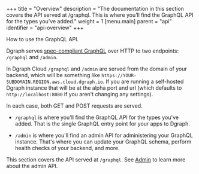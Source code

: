 +++
title = "Overview"
description = "The documentation in this section covers the API served at /graphql. This is where you’ll find the GraphQL API for the types you’ve added."
weight = 1
[menu.main]
    parent = "api"
    identifier = "api-overview"
+++

How to use the GraphQL API. 

Dgraph serves [spec-compliant
GraphQL](https://graphql.github.io/graphql-spec/June2018/) over HTTP to two endpoints: `/graphql` and `/admin`. 


In Dgraph Cloud `/graphql` and `/admin` are served from the domain of your backend, which will be something like `https://YOUR-SUBDOMAIN.REGION.aws.cloud.dgraph.io`. If you are running a self-hosted Dgraph instance that will be at the alpha port and url (which defaults to `http://localhost:8080` if you aren't changing any settings).

In each case, both GET and POST requests are served.

- `/graphql` is where you'll find the GraphQL API for the types you've added. That is the single GraphQL entry point for your apps to Dgraph.

- `/admin` is where you'll find an admin API for administering your GraphQL instance. That's where you can update your GraphQL schema, perform health checks of your backend, and more.

This section covers the API served at `/graphql`. See [Admin](/docs/graphql/admin) to learn more about the admin API.
